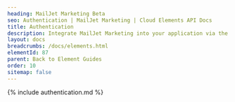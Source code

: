 ```yaml
---
heading: MailJet Marketing Beta
seo: Authentication | MailJet Marketing | Cloud Elements API Docs
title: Authentication
description: Integrate MailJet Marketing into your application via the Cloud Elements APIs.
layout: docs
breadcrumbs: /docs/elements.html
elementId: 87
parent: Back to Element Guides
order: 10
sitemap: false
---
```


{% include authentication.md %}
